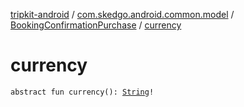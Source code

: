 [tripkit-android](../../index.md) / [com.skedgo.android.common.model](../index.md) / [BookingConfirmationPurchase](index.md) / [currency](./currency.md)

# currency

`abstract fun currency(): `[`String`](https://kotlinlang.org/api/latest/jvm/stdlib/kotlin/-string/index.html)`!`